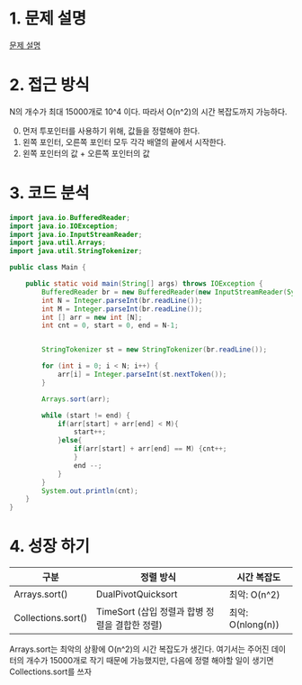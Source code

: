 # 1. 문제 설명

[문제 설명](https://www.acmicpc.net/problem/1940)

# 2. 접근 방식

N의 개수가 최대 15000개로 10^4 이다. 따라서 O(n^2)의 시간 복잡도까지 가능하다. 

0. 먼저 투포인터를 사용하기 위해, 값들을 정렬해야 한다. 
1. 왼쪽 포인터, 오른쪽 포인터 모두 각각 배열의 끝에서 시작한다.
2. 왼쪽 포인터의 값 + 오른쪽 포인터의 값  

# 3. 코드 분석 

```java
import java.io.BufferedReader;
import java.io.IOException;
import java.io.InputStreamReader;
import java.util.Arrays;
import java.util.StringTokenizer;

public class Main {

    public static void main(String[] args) throws IOException {
        BufferedReader br = new BufferedReader(new InputStreamReader(System.in));
        int N = Integer.parseInt(br.readLine());
        int M = Integer.parseInt(br.readLine());
        int [] arr = new int [N];
        int cnt = 0, start = 0, end = N-1;


        StringTokenizer st = new StringTokenizer(br.readLine());

        for (int i = 0; i < N; i++) {
            arr[i] = Integer.parseInt(st.nextToken());
        }

        Arrays.sort(arr);

        while (start != end) {
            if(arr[start] + arr[end] < M){
                start++;
            }else{
                if(arr[start] + arr[end] == M) {cnt++;
                }
                end --;
            }
        }
        System.out.println(cnt);
    }
}
```

# 4. 성장 하기

| 구분               | 정렬 방식                                      | 시간 복잡도       |
| ------------------ | ---------------------------------------------- | ----------------- |
| Arrays.sort()      | DualPivotQuicksort                             | 최악: O(n^2)      |
| Collections.sort() | TimeSort (삽입 정렬과 합병 정렬을 결합한 정렬) | 최악: O(nlong(n)) |

Arrays.sort는 최악의 상황에 O(n^2)의 시간 복잡도가 생긴다.  여기서는 주어진 데이터의 개수가 15000개로 작기 때문에 가능했지만, 다음에 정렬 해야할 일이 생기면 Collections.sort를 쓰자 